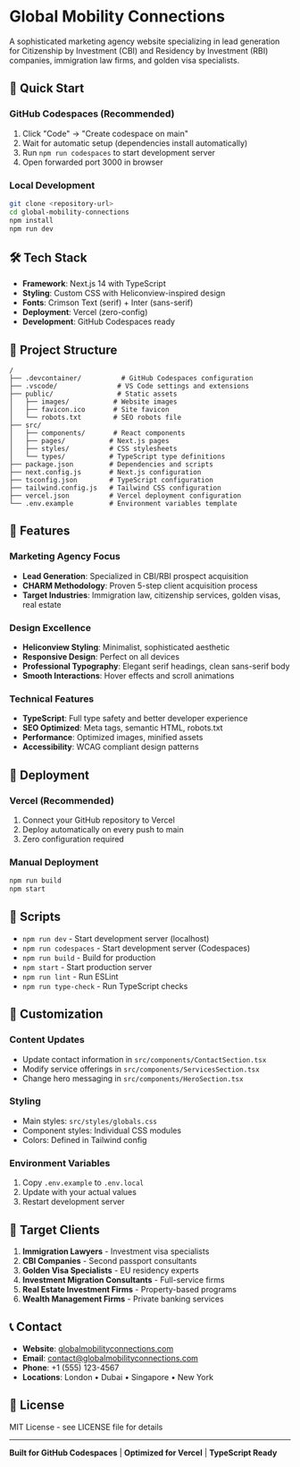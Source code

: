 # Global Mobility Connections

A sophisticated marketing agency website specializing in lead generation for Citizenship by Investment (CBI) and Residency by Investment (RBI) companies, immigration law firms, and golden visa specialists.

## 🚀 Quick Start

### GitHub Codespaces (Recommended)
1. Click "Code" → "Create codespace on main"
2. Wait for automatic setup (dependencies install automatically)
3. Run `npm run codespaces` to start development server
4. Open forwarded port 3000 in browser

### Local Development
```bash
git clone <repository-url>
cd global-mobility-connections
npm install
npm run dev
```

## 🛠️ Tech Stack

- **Framework**: Next.js 14 with TypeScript
- **Styling**: Custom CSS with Heliconview-inspired design
- **Fonts**: Crimson Text (serif) + Inter (sans-serif)
- **Deployment**: Vercel (zero-config)
- **Development**: GitHub Codespaces ready

## 📁 Project Structure

```
/
├── .devcontainer/          # GitHub Codespaces configuration
├── .vscode/               # VS Code settings and extensions
├── public/                # Static assets
│   ├── images/           # Website images
│   ├── favicon.ico       # Site favicon
│   └── robots.txt        # SEO robots file
├── src/
│   ├── components/       # React components
│   ├── pages/           # Next.js pages
│   ├── styles/          # CSS stylesheets
│   └── types/           # TypeScript type definitions
├── package.json         # Dependencies and scripts
├── next.config.js       # Next.js configuration
├── tsconfig.json        # TypeScript configuration
├── tailwind.config.js   # Tailwind CSS configuration
├── vercel.json          # Vercel deployment configuration
└── .env.example         # Environment variables template
```

## 🎯 Features

### Marketing Agency Focus
- **Lead Generation**: Specialized in CBI/RBI prospect acquisition
- **CHARM Methodology**: Proven 5-step client acquisition process
- **Target Industries**: Immigration law, citizenship services, golden visas, real estate

### Design Excellence
- **Heliconview Styling**: Minimalist, sophisticated aesthetic
- **Responsive Design**: Perfect on all devices
- **Professional Typography**: Elegant serif headings, clean sans-serif body
- **Smooth Interactions**: Hover effects and scroll animations

### Technical Features
- **TypeScript**: Full type safety and better developer experience
- **SEO Optimized**: Meta tags, semantic HTML, robots.txt
- **Performance**: Optimized images, minified assets
- **Accessibility**: WCAG compliant design patterns

## 🚀 Deployment

### Vercel (Recommended)
1. Connect your GitHub repository to Vercel
2. Deploy automatically on every push to main
3. Zero configuration required

### Manual Deployment
```bash
npm run build
npm start
```

## 📝 Scripts

- `npm run dev` - Start development server (localhost)
- `npm run codespaces` - Start development server (Codespaces)
- `npm run build` - Build for production
- `npm start` - Start production server
- `npm run lint` - Run ESLint
- `npm run type-check` - Run TypeScript checks

## 🎨 Customization

### Content Updates
- Update contact information in `src/components/ContactSection.tsx`
- Modify service offerings in `src/components/ServicesSection.tsx`
- Change hero messaging in `src/components/HeroSection.tsx`

### Styling
- Main styles: `src/styles/globals.css`
- Component styles: Individual CSS modules
- Colors: Defined in Tailwind config

### Environment Variables
1. Copy `.env.example` to `.env.local`
2. Update with your actual values
3. Restart development server

## 🎯 Target Clients

1. **Immigration Lawyers** - Investment visa specialists
2. **CBI Companies** - Second passport consultants
3. **Golden Visa Specialists** - EU residency experts
4. **Investment Migration Consultants** - Full-service firms
5. **Real Estate Investment Firms** - Property-based programs
6. **Wealth Management Firms** - Private banking services

## 📞 Contact

- **Website**: [globalmobilityconnections.com](https://globalmobilityconnections.com)
- **Email**: contact@globalmobilityconnections.com
- **Phone**: +1 (555) 123-4567
- **Locations**: London • Dubai • Singapore • New York

## 📄 License

MIT License - see LICENSE file for details

---

**Built for GitHub Codespaces** | **Optimized for Vercel** | **TypeScript Ready**

